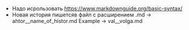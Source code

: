  - Надо исрользовать https://www.markdownguide.org/basic-syntax/
 - Новая история пишетсяв файл с расширением .md -> ahtor__name_of_histor.md Example -> val__volga.md
 
 
